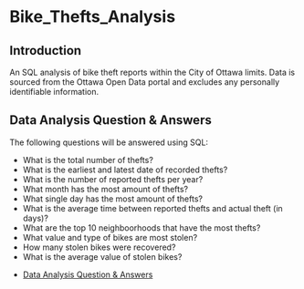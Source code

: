 # Bike_Thefts_Analysis

## Introduction

An SQL analysis of bike theft reports within the City of Ottawa limits. Data is sourced from the Ottawa Open Data portal and excludes any personally identifiable information.

## Data Analysis Question & Answers

The following questions will be answered using SQL:
- What is the total number of thefts?
- What is the earliest and latest date of recorded thefts?
- What is the number of reported thefts per year?
- What month has the most amount of thefts?
- What single day has the most amount of thefts?
- What is the average time between reported thefts and actual theft (in days)?
- What are the top 10 neighboorhoods that have the most thefts?
- What value and type of bikes are most stolen?
- How many stolen bikes were recovered?
- What is the average value of stolen bikes?

* [Data Analysis Question & Answers](https://github.com/RakosDarren/Bike_Thefts_Analysis/blob/main/Answers.md)
